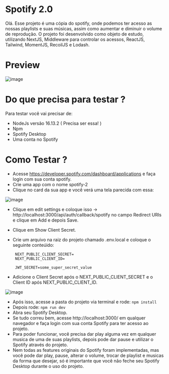 # Spotify 2.0

Olá.
Esse projeto é uma cópia do spotify, onde podemos ter acesso as nossas playlists e suas músicas, assim como aumentar e diminuir o volume de reprodução.
O projeto foi desenvolvido como objeto de estudo, utilizando NextJS, Middleware para controlar os acessos, ReactJS, Tailwind, MomentJS, RecoilJS e Lodash.

# Preview

![image](https://user-images.githubusercontent.com/69989761/152609708-76062110-dc7e-4204-a8a5-c574b696d13e.png)


# Do que precisa para testar ?
Para testar você vai precisar de:
 - NodeJs versão 16.13.2 ( Precisa ser essa! )
 - Npm
 - Spotify Desktop
 - Uma conta no Spotify

# Como Testar ?
  - Acesse https://developer.spotify.com/dashboard/applications e faça login com sua conta spotify.
  - Crie uma app com o nome spotify-2
  - Clique no card da sua app e você verá uma tela parecida com essa:
  
   ![image](https://user-images.githubusercontent.com/69989761/152613706-3525c40f-481f-4049-a0b4-dce7052c89a4.png)
   
   - Clique em edit settings e coloque isso -> http://localhost:3000/api/auth/callback/spotify no campo Redirect URIs e clique em Add e depois Save.
   - Clique em Show Client Secret.
   - Crie um arquivo na raiz do projeto chamado .env.local e coloque o seguinte conteúido:
   
      
     ```NEXTAUTH_URL=http://localhost:3000
      NEXT_PUBLIC_CLIENT_SECRET=
      NEXT_PUBLIC_CLIENT_ID=

      JWT_SECRET=some_super_secret_value
     ```
     
-  Adicione o Client Secret após o NEXT_PUBLIC_CLIENT_SECRET e o Client ID após NEXT_PUBLIC_CLIENT_ID.

 ![image](https://user-images.githubusercontent.com/69989761/152614672-906edd1a-0dc4-4470-a827-2608e43122ac.png)
 
- Após isso, acesse a pasta do projeto via terminal e rode:
 ```npm install```
 - Depois rode:
  ```npm run dev```
- Abra seu Spotify Desktop.
- Se tudo correu bem, acesse http://localhost:3000/ em qualquer navegador e faça login com sua conta Spotify para ter acesso ao projeto.
- Para poder funcionar, você precisa dar play alguma vez em qualquer musica de uma de suas playlists, depois pode dar pause e utilizar o Spotify através do projeto.
- Nem todas as features originais do Spotify foram implementadas, mas você pode dar play, pause, alterar o volume, trocar de playlist e musicas da forma que desejar, só é importante que você não feche seu Spotify Desktop durante o uso do projeto.


